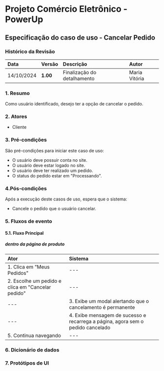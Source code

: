 # Projeto Comércio Eletrônico - PowerUp

## Especificação do caso de uso - Cancelar Pedido

### Histórico da Revisão
|  Data  | Versão | Descrição | Autor |
|:-------|:-------|:----------|:------|
| 14/10/2024 | **1.00** | Finalização do detalhamento | Maria Vitória |


### 1. Resumo 
Como usuário identificado, desejo ter a opção de cancelar o pedido.

### 2. Atores
- Cliente

### 3. Pré-condições
São pré-condições para iniciar este caso de uso:
- 	O usuário deve possuir conta no site.
-   O usuário deve estar logado no site.
-   O usuário deve ter realizado um pedido.
-   O status do pedido estar em "Processando".

### 4.Pós-condições
Após a execução deste casos de uso, espera que o sistema:
-  Cancele o pedido que o usuário cancelar.

### 5. Fluxos de evento

#### 5.1. Fluxo Principal
##### dentro da página de produto

|  Ator  | Sistema |
|:-------|:------- |
| 1. Clica em "Meus Pedidos" | --- |
| 2. Escolhe um pedido e clica em "Cancelar pedido" | --- |
| --- | 3. Exibe um modal alertando que o cancelamento é permanente |
| --- | 4. Exibe mensagem de sucesso e recarrega a página, agora sem o pedido cancelado |
| 5. Continua navegando | --- |

### 6. Dicionário de dados

### 7. Protótipos de UI